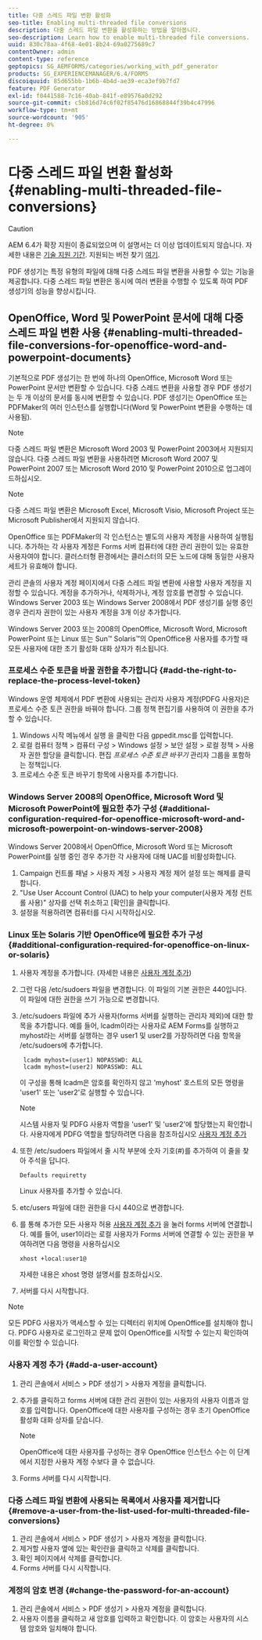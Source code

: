 ```yaml
---
title: 다중 스레드 파일 변환 활성화
seo-title: Enabling multi-threaded file conversions
description: 다중 스레드 파일 변환을 활성화하는 방법을 알아봅니다.
seo-description: Learn how to enable multi-threaded file conversions.
uuid: 830c78aa-4f68-4e01-8b24-69a0275689c7
contentOwner: admin
content-type: reference
geptopics: SG_AEMFORMS/categories/working_with_pdf_generator
products: SG_EXPERIENCEMANAGER/6.4/FORMS
discoiquuid: 85d655bb-1b6b-4b4d-ae39-eca3ef9b7fd7
feature: PDF Generator
exl-id: f0441588-7c16-40ab-841f-e89576a0d292
source-git-commit: c5b816d74c6f02f85476d16868844f39b4c47996
workflow-type: tm+mt
source-wordcount: '905'
ht-degree: 0%

---
```


# 다중 스레드 파일 변환 활성화 {#enabling-multi-threaded-file-conversions}

>[!CAUTION]
>
>AEM 6.4가 확장 지원이 종료되었으며 이 설명서는 더 이상 업데이트되지 않습니다. 자세한 내용은 [기술 지원 기간](https://helpx.adobe.com/kr/support/programs/eol-matrix.html). 지원되는 버전 찾기 [여기](https://experienceleague.adobe.com/docs/).

PDF 생성기는 특정 유형의 파일에 대해 다중 스레드 파일 변환을 사용할 수 있는 기능을 제공합니다. 다중 스레드 파일 변환은 동시에 여러 변환을 수행할 수 있도록 하여 PDF 생성기의 성능을 향상시킵니다.

## OpenOffice, Word 및 PowerPoint 문서에 대해 다중 스레드 파일 변환 사용 {#enabling-multi-threaded-file-conversions-for-openoffice-word-and-powerpoint-documents}

기본적으로 PDF 생성기는 한 번에 하나의 OpenOffice, Microsoft Word 또는 PowerPoint 문서만 변환할 수 있습니다. 다중 스레드 변환을 사용할 경우 PDF 생성기는 두 개 이상의 문서를 동시에 변환할 수 있습니다. PDF 생성기는 OpenOffice 또는 PDFMaker의 여러 인스턴스를 실행합니다(Word 및 PowerPoint 변환을 수행하는 데 사용됨).

>[!NOTE]
>
>다중 스레드 파일 변환은 Microsoft Word 2003 및 PowerPoint 2003에서 지원되지 않습니다. 다중 스레드 파일 변환을 사용하려면 Microsoft Word 2007 및 PowerPoint 2007 또는 Microsoft Word 2010 및 PowerPoint 2010으로 업그레이드하십시오.

>[!NOTE]
>
>다중 스레드 파일 변환은 Microsoft Excel, Microsoft Visio, Microsoft Project 또는 Microsoft Publisher에서 지원되지 않습니다.

OpenOffice 또는 PDFMaker의 각 인스턴스는 별도의 사용자 계정을 사용하여 실행됩니다. 추가하는 각 사용자 계정은 Forms 서버 컴퓨터에 대한 관리 권한이 있는 유효한 사용자여야 합니다. 클러스터형 환경에서는 클러스터의 모든 노드에 대해 동일한 사용자 세트가 유효해야 합니다.

관리 콘솔의 사용자 계정 페이지에서 다중 스레드 파일 변환에 사용할 사용자 계정을 지정할 수 있습니다. 계정을 추가하거나, 삭제하거나, 계정 암호를 변경할 수 있습니다. Windows Server 2003 또는 Windows Server 2008에서 PDF 생성기를 실행 중인 경우 관리자 권한이 있는 사용자 계정을 3개 이상 추가합니다.

Windows Server 2003 또는 2008의 OpenOffice, Microsoft Word, Microsoft PowerPoint 또는 Linux 또는 Sun™ Solaris™의 OpenOffice용 사용자를 추가할 때 모든 사용자에 대한 초기 활성화 대화 상자가 취소됩니다.

### 프로세스 수준 토큰을 바꿀 권한을 추가합니다 {#add-the-right-to-replace-the-process-level-token}

Windows 운영 체제에서 PDF 변환에 사용되는 관리자 사용자 계정(PDFG 사용자)은 프로세스 수준 토큰 권한을 바꿔야 합니다. 그룹 정책 편집기를 사용하여 이 권한을 추가할 수 있습니다.

1. Windows 시작 메뉴에서 실행 을 클릭한 다음 gppedit.msc를 입력합니다.
1. 로컬 컴퓨터 정책 > 컴퓨터 구성 > Windows 설정 > 보안 설정 > 로컬 정책 > 사용자 권한 할당을 클릭합니다. 편집 *프로세스 수준 토큰 바꾸기* 관리자 그룹을 포함하는 정책입니다.
1. 프로세스 수준 토큰 바꾸기 항목에 사용자를 추가합니다.

### Windows Server 2008의 OpenOffice, Microsoft Word 및 Microsoft PowerPoint에 필요한 추가 구성 {#additional-configuration-required-for-openoffice-microsoft-word-and-microsoft-powerpoint-on-windows-server-2008}

Windows Server 2008에서 OpenOffice, Microsoft Word 또는 Microsoft PowerPoint를 실행 중인 경우 추가한 각 사용자에 대해 UAC를 비활성화합니다.

1. Campaign 컨트롤 패널 > 사용자 계정 > 사용자 계정 제어 설정 또는 해제를 클릭합니다.
1. &quot;Use User Account Control (UAC) to help your computer(사용자 계정 컨트롤 사용)&quot; 상자를 선택 취소하고 [확인]을 클릭합니다.
1. 설정을 적용하려면 컴퓨터를 다시 시작하십시오.

### Linux 또는 Solaris 기반 OpenOffice에 필요한 추가 구성 {#additional-configuration-required-for-openoffice-on-linux-or-solaris}

1. 사용자 계정을 추가합니다. (자세한 내용은 [사용자 계정 추가](enabling-multi-threaded-file-conversions.md#add-a-user-account))
1. 그런 다음 /etc/sudoers 파일을 변경합니다. 이 파일의 기본 권한은 440입니다. 이 파일에 대한 권한을 쓰기 가능으로 변경합니다.
1. /etc/sudoers 파일에 추가 사용자(forms 서버를 실행하는 관리자 제외)에 대한 항목을 추가합니다. 예를 들어, lcadm이라는 사용자로 AEM Forms를 실행하고 myhost라는 서버를 실행하는 경우 user1 및 user2를 가장하려면 다음 항목을 /etc/sudoers에 추가합니다.

   ```as3
    lcadm myhost=(user1) NOPASSWD: ALL 
    lcadm myhost=(user2) NOPASSWD: ALL
   ```

   이 구성을 통해 lcadm은 암호를 확인하지 않고 &#39;myhost&#39; 호스트의 모든 명령을 &#39;user1&#39; 또는 &#39;user2&#39;로 실행할 수 있습니다.

   >[!NOTE]
   >
   >시스템 사용자 및 PDFG 사용자 역할을 &#39;user1&#39; 및 &#39;user2&#39;에 할당했는지 확인합니다. 사용자에게 PDFG 역할을 할당하려면 다음을 참조하십시오 [사용자 계정 추가](enabling-multi-threaded-file-conversions.md#add-a-user-account)

1. 또한 /etc/sudoers 파일에서 줄 시작 부분에 숫자 기호(#)를 추가하여 이 줄을 찾아 주석을 답니다.

   ```as3
   Defaults requiretty
   ```

   Linux 사용자를 추가할 수 있습니다.

1. etc/users 파일에 대한 권한을 다시 440으로 변경합니다.
1. 를 통해 추가한 모든 사용자 허용 [사용자 계정 추가](enabling-multi-threaded-file-conversions.md#add-a-user-account) 을 눌러 forms 서버에 연결합니다. 예를 들어, user1이라는 로컬 사용자가 Forms 서버에 연결할 수 있는 권한을 부여하려면 다음 명령을 사용하십시오

   `xhost +local:user1@`

   자세한 내용은 xhost 명령 설명서를 참조하십시오.

1. 서버를 다시 시작합니다.

>[!NOTE]
>
>모든 PDFG 사용자가 액세스할 수 있는 디렉터리 위치에 OpenOffice를 설치해야 합니다. PDFG 사용자로 로그인하고 문제 없이 OpenOffice를 시작할 수 있는지 확인하여 이를 확인할 수 있습니다.

### 사용자 계정 추가 {#add-a-user-account}

1. 관리 콘솔에서 서비스 > PDF 생성기 > 사용자 계정을 클릭합니다.
1. 추가를 클릭하고 forms 서버에 대한 관리 권한이 있는 사용자의 사용자 이름과 암호를 입력합니다. OpenOffice에 대한 사용자를 구성하는 경우 초기 OpenOffice 활성화 대화 상자를 닫습니다.

   >[!NOTE]
   >
   >OpenOffice에 대한 사용자를 구성하는 경우 OpenOffice 인스턴스 수는 이 단계에서 지정한 사용자 계정 수보다 클 수 없습니다.

1. Forms 서버를 다시 시작합니다.

### 다중 스레드 파일 변환에 사용되는 목록에서 사용자를 제거합니다 {#remove-a-user-from-the-list-used-for-multi-threaded-file-conversions}

1. 관리 콘솔에서 서비스 > PDF 생성기 > 사용자 계정을 클릭합니다.
1. 제거할 사용자 옆에 있는 확인란을 클릭하고 삭제를 클릭합니다.
1. 확인 페이지에서 삭제를 클릭합니다.
1. Forms 서버를 다시 시작합니다.

### 계정의 암호 변경 {#change-the-password-for-an-account}

1. 관리 콘솔에서 서비스 > PDF 생성기 > 사용자 계정을 클릭합니다.
1. 사용자 이름을 클릭하고 새 암호를 입력하고 확인합니다. 이 암호는 사용자의 시스템 암호와 일치해야 합니다.
